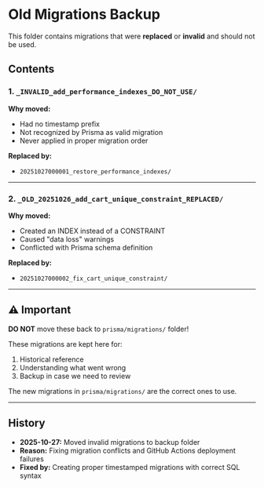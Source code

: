 # Old Migrations Backup

This folder contains migrations that were **replaced** or **invalid** and should not be used.

## Contents

### 1. `_INVALID_add_performance_indexes_DO_NOT_USE/`
**Why moved:** 
- Had no timestamp prefix
- Not recognized by Prisma as valid migration
- Never applied in proper migration order

**Replaced by:** 
- `20251027000001_restore_performance_indexes/`

---

### 2. `_OLD_20251026_add_cart_unique_constraint_REPLACED/`
**Why moved:**
- Created an INDEX instead of a CONSTRAINT
- Caused "data loss" warnings
- Conflicted with Prisma schema definition

**Replaced by:**
- `20251027000002_fix_cart_unique_constraint/`

---

## ⚠️ Important

**DO NOT** move these back to `prisma/migrations/` folder!

These migrations are kept here for:
1. Historical reference
2. Understanding what went wrong
3. Backup in case we need to review

The new migrations in `prisma/migrations/` are the correct ones to use.

---

## History

- **2025-10-27:** Moved invalid migrations to backup folder
- **Reason:** Fixing migration conflicts and GitHub Actions deployment failures
- **Fixed by:** Creating proper timestamped migrations with correct SQL syntax
